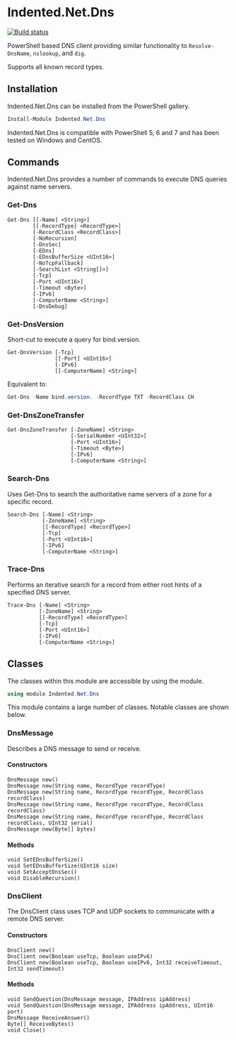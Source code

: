 # Indented.Net.Dns

[![Build status](https://ci.appveyor.com/api/projects/status/9ux21qj5ehh3ihti?svg=true)](https://ci.appveyor.com/project/indented-automation/indented-net-dns)

PowerShell based DNS client providing similar functionality to `Resolve-DnsName`, `nslookup`, and `dig`.

Supports all known record types.

## Installation

Indented.Net.Dns can be installed from the PowerShell gallery.

```powershell
Install-Module Indented.Net.Dns
```

Indented.Net.Dns is compatible with PowerShell 5, 6 and 7 and has been tested on Windows and CentOS.

## Commands

Indented.Net.Dns provides a number of commands to execute DNS queries against name servers.

### Get-Dns

```plain
Get-Dns [[-Name] <String>]
        [[-RecordType] <RecordType>]
        [-RecordClass <RecordClass>]
        [-NoRecursion]
        [-DnsSec]
        [-EDns]
        [-EDnsBufferSize <UInt16>]
        [-NoTcpFallback]
        [-SearchList <String[]>]
        [-Tcp]
        [-Port <UInt16>]
        [-Timeout <Byte>]
        [-IPv6]
        [-ComputerName <String>]
        [-DnsDebug]
```

### Get-DnsVersion

Short-cut to execute a query for bind.version.

```plain
Get-DnsVersion [-Tcp]
               [[-Port] <UInt16>]
               [-IPv6]
               [[-ComputerName] <String>]
```

Equivalent to:

```powershell
Get-Dns -Name bind.version. -RecordType TXT -RecordClass CH
```

### Get-DnsZoneTransfer

```plain
Get-DnsZoneTransfer [-ZoneName] <String>
                    [-SerialNumber <UInt32>]
                    [-Port <UInt16>]
                    [-Timeout <Byte>]
                    [-IPv6]
                    [-ComputerName <String>]
```

### Search-Dns

Uses Get-Dns to search the authoritative name servers of a zone for a specific record.

```plain
Search-Dns [-Name] <String>
           [-ZoneName] <String>
           [[-RecordType] <RecordType>]
           [-Tcp]
           [-Port <UInt16>]
           [-IPv6]
           [-ComputerName <String>]
```

### Trace-Dns

Performs an iterative search for a record from either root hints of a specified DNS server.

```plain
Trace-Dns [-Name] <String>
          [-ZoneName] <String>
          [[-RecordType] <RecordType>]
          [-Tcp]
          [-Port <UInt16>]
          [-IPv6]
          [-ComputerName <String>]
```

## Classes

The classes within this module are accessible by using the module.

```powershell
using module Indented.Net.Dns
```

This module contains a large number of classes. Notable classes are shown below.

### DnsMessage

Describes a DNS message to send or receive.

#### Constructors

```plain
DnsMessage new()
DnsMessage new(String name, RecordType recordType)
DnsMessage new(String name, RecordType recordType, RecordClass recordClass)
DnsMessage new(String name, RecordType recordType, RecordClass recordClass)
DnsMessage new(String name, RecordType recordType, RecordClass recordClass, UInt32 serial)
DnsMessage new(Byte[] bytes)
```

#### Methods

```plain
void SetEDnsBufferSize()
void SetEDnsBufferSize(UInt16 size)
void SetAcceptDnsSec()
void DisableRecursion()
```

### DnsClient

The DnsClient class uses TCP and UDP sockets to communicate with a remote DNS server.

#### Constructors

```plain
DnsClient new()
DnsClient new(Boolean useTcp, Boolean useIPv6)
DnsClient new(Boolean useTcp, Boolean useIPv6, Int32 receiveTimeout, Int32 sendTimeout)
```

#### Methods

```plain
void SendQuestion(DnsMessage message, IPAddress ipAddress)
void SendQuestion(DnsMessage message, IPAddress ipAddress, UInt16 port)
DnsMessage ReceiveAnswer()
Byte[] ReceiveBytes()
void Close()
```

